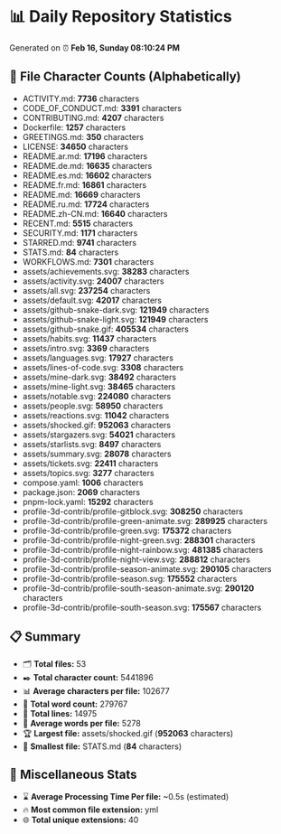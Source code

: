 # 📊 Daily Repository Statistics
Generated on ⏰ **Feb 16, Sunday 08:10:24 PM**

## 📂 File Character Counts (Alphabetically)
- ACTIVITY.md: **7736** characters
- CODE_OF_CONDUCT.md: **3391** characters
- CONTRIBUTING.md: **4207** characters
- Dockerfile: **1257** characters
- GREETINGS.md: **350** characters
- LICENSE: **34650** characters
- README.ar.md: **17196** characters
- README.de.md: **16635** characters
- README.es.md: **16602** characters
- README.fr.md: **16861** characters
- README.md: **16669** characters
- README.ru.md: **17724** characters
- README.zh-CN.md: **16640** characters
- RECENT.md: **5515** characters
- SECURITY.md: **1171** characters
- STARRED.md: **9741** characters
- STATS.md: **84** characters
- WORKFLOWS.md: **7301** characters
- assets/achievements.svg: **38283** characters
- assets/activity.svg: **24007** characters
- assets/all.svg: **237254** characters
- assets/default.svg: **42017** characters
- assets/github-snake-dark.svg: **121949** characters
- assets/github-snake-light.svg: **121949** characters
- assets/github-snake.gif: **405534** characters
- assets/habits.svg: **11437** characters
- assets/intro.svg: **3369** characters
- assets/languages.svg: **17927** characters
- assets/lines-of-code.svg: **3308** characters
- assets/mine-dark.svg: **38492** characters
- assets/mine-light.svg: **38465** characters
- assets/notable.svg: **224080** characters
- assets/people.svg: **58950** characters
- assets/reactions.svg: **11042** characters
- assets/shocked.gif: **952063** characters
- assets/stargazers.svg: **54021** characters
- assets/starlists.svg: **8497** characters
- assets/summary.svg: **28078** characters
- assets/tickets.svg: **22411** characters
- assets/topics.svg: **3277** characters
- compose.yaml: **1006** characters
- package.json: **2069** characters
- pnpm-lock.yaml: **15292** characters
- profile-3d-contrib/profile-gitblock.svg: **308250** characters
- profile-3d-contrib/profile-green-animate.svg: **289925** characters
- profile-3d-contrib/profile-green.svg: **175372** characters
- profile-3d-contrib/profile-night-green.svg: **288301** characters
- profile-3d-contrib/profile-night-rainbow.svg: **481385** characters
- profile-3d-contrib/profile-night-view.svg: **288812** characters
- profile-3d-contrib/profile-season-animate.svg: **290105** characters
- profile-3d-contrib/profile-season.svg: **175552** characters
- profile-3d-contrib/profile-south-season-animate.svg: **290120** characters
- profile-3d-contrib/profile-south-season.svg: **175567** characters

## 📋 Summary
- 🗂️ **Total files:** 53
- ✒️ **Total character count:** 5441896
- 📊 **Average characters per file:** 102677
- 📝 **Total word count:** 279767
- 🧾 **Total lines:** 14975
- 📐 **Average words per file:** 5278
- 🏆 **Largest file:** assets/shocked.gif (**952063** characters)
- 🥉 **Smallest file:** STATS.md (**84** characters)

## 🌟 Miscellaneous Stats
- ⌛ **Average Processing Time Per file:** ~0.5s (estimated)
- 🔥 **Most common file extension:** yml
- 🌐 **Total unique extensions:** 40
